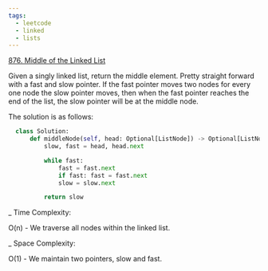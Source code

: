 ```yaml
---
tags:
  - leetcode
  - linked
  - lists
---
```


<a href="https://leetcode.com/problems/middle-of-the-linked-list/">876. Middle
of the Linked List</a>

Given a singly linked list, return the middle element. Pretty straight forward
with a fast and slow pointer. If the fast pointer moves two nodes for every one
node the slow pointer moves, then when the fast pointer reaches the end of the
list, the slow pointer will be at the middle node.

The solution is as follows:

```python
  class Solution:
      def middleNode(self, head: Optional[ListNode]) -> Optional[ListNode]:
          slow, fast = head, head.next

          while fast:
              fast = fast.next
              if fast: fast = fast.next
              slow = slow.next

          return slow
```

\_ Time Complexity:

O(n) - We traverse all nodes within the linked list.

\_ Space Complexity:

O(1) - We maintain two pointers, slow and fast.
